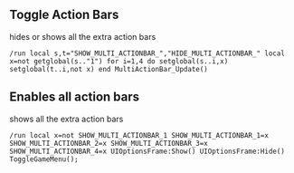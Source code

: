 ## Toggle Action Bars
hides or shows all the extra action bars
```
/run local s,t="SHOW_MULTI_ACTIONBAR_","HIDE_MULTI_ACTIONBAR_" local x=not getglobal(s.."1") for i=1,4 do setglobal(s..i,x) setglobal(t..i,not x) end MultiActionBar_Update()
```


## Enables all action bars
shows all the extra action bars
```
/run local x=not SHOW_MULTI_ACTIONBAR_1 SHOW_MULTI_ACTIONBAR_1=x SHOW_MULTI_ACTIONBAR_2=x SHOW_MULTI_ACTIONBAR_3=x SHOW_MULTI_ACTIONBAR_4=x UIOptionsFrame:Show() UIOptionsFrame:Hide() ToggleGameMenu();
```